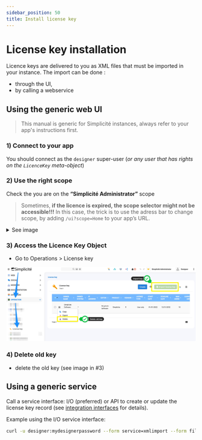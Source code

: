 ```yaml
---
sidebar_position: 50
title: Install license key
---
```


License key installation
========================

Licence keys are delivered to you as XML files that must be imported in your instance. The import can be done :
- through the UI, 
- by calling a webservice

Using the generic web UI
------------------------

> This manual is generic for Simplicité instances, always refer to your app's instructions first.

### 1) Connect to your app

You should connect as the `designer` super-user (*or any user that has rights on the `LicenceKey` meta-object*)

### 2) Use the right scope 

Check the you are on the **“Simplicité Administrator”** scope
> Sometimes, **if the licence is expired, the scope selector might not be accessible!!!** In this case, the trick is to use the adress bar to change scope, by adding `/ui?scope=Home` to your app’s URL.

<details>
<summary>See image</summary>

![Scope](img/install-licensekey/scope.png)

</details>


### 3) Access the **Licence Key** Object

- Go to Operations > License key

![key](img/install-licensekey/key.jpg)

### 4) Delete old key

- delete the old key (see image in #3)


Using a generic service
-----------------------

Call a service interface: I/O (preferred) or API to create or update the license key record (see [integration interfaces](/documentation/integration/webservices/io-commandline) for details).

Example using the I/O service interface:

```bash
curl -u designer:mydesignerpassword --form service=xmlimport --form file=@/my/path/to/license.xml http(s)//myhost[:myport][/mycontextroot]/io
```